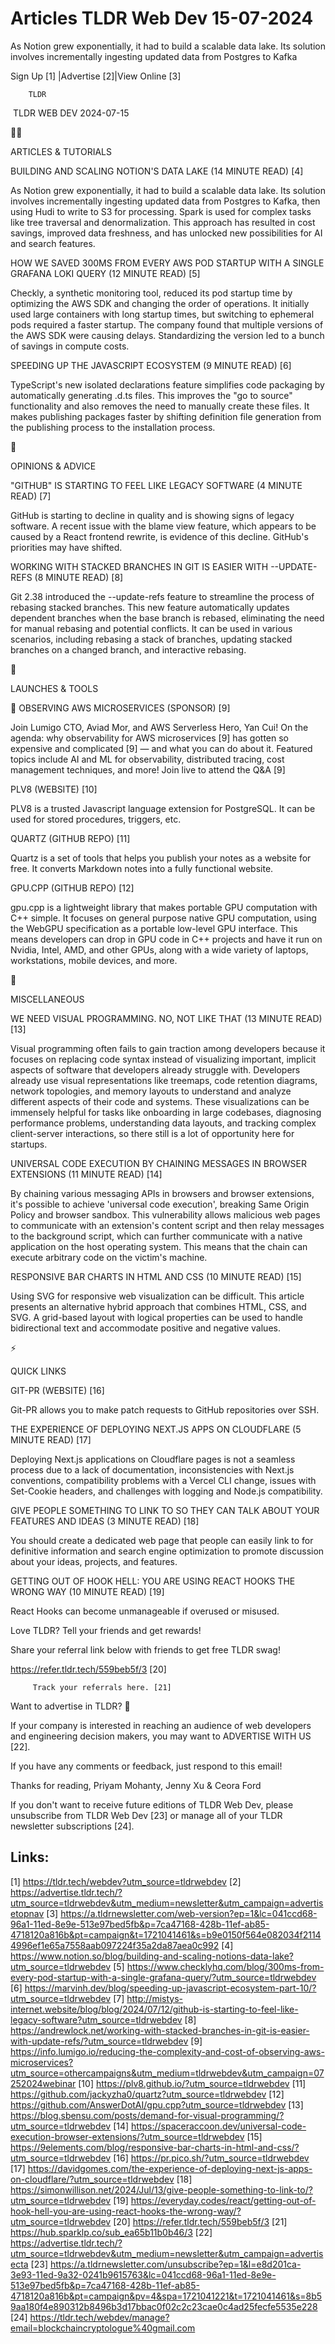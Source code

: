 # Articles TLDR Web Dev 15-07-2024

As Notion grew exponentially, it had to build a scalable data lake.
Its solution involves incrementally ingesting updated data from
Postgres to Kafka  

 Sign Up [1] |Advertise [2]|View Online [3] 

		TLDR 

 TLDR WEB DEV 2024-07-15

🧑‍💻 

ARTICLES & TUTORIALS

 BUILDING AND SCALING NOTION'S DATA LAKE (14 MINUTE READ) [4] 

 As Notion grew exponentially, it had to build a scalable data lake.
Its solution involves incrementally ingesting updated data from
Postgres to Kafka, then using Hudi to write to S3 for processing.
Spark is used for complex tasks like tree traversal and
denormalization. This approach has resulted in cost savings, improved
data freshness, and has unlocked new possibilities for AI and search
features. 

 HOW WE SAVED 300MS FROM EVERY AWS POD STARTUP WITH A SINGLE GRAFANA
LOKI QUERY (12 MINUTE READ) [5] 

 Checkly, a synthetic monitoring tool, reduced its pod startup time by
optimizing the AWS SDK and changing the order of operations. It
initially used large containers with long startup times, but switching
to ephemeral pods required a faster startup. The company found that
multiple versions of the AWS SDK were causing delays. Standardizing
the version led to a bunch of savings in compute costs. 

 SPEEDING UP THE JAVASCRIPT ECOSYSTEM (9 MINUTE READ) [6] 

 TypeScript's new isolated declarations feature simplifies code
packaging by automatically generating .d.ts files. This improves the
"go to source" functionality and also removes the need to manually
create these files. It makes publishing packages faster by shifting
definition file generation from the publishing process to the
installation process. 

🧠 

OPINIONS & ADVICE

 "GITHUB" IS STARTING TO FEEL LIKE LEGACY SOFTWARE (4 MINUTE READ) [7]


 GitHub is starting to decline in quality and is showing signs of
legacy software. A recent issue with the blame view feature, which
appears to be caused by a React frontend rewrite, is evidence of this
decline. GitHub's priorities may have shifted. 

 WORKING WITH STACKED BRANCHES IN GIT IS EASIER WITH --UPDATE-REFS (8
MINUTE READ) [8] 

 Git 2.38 introduced the --update-refs feature to streamline the
process of rebasing stacked branches. This new feature automatically
updates dependent branches when the base branch is rebased,
eliminating the need for manual rebasing and potential conflicts. It
can be used in various scenarios, including rebasing a stack of
branches, updating stacked branches on a changed branch, and
interactive rebasing. 

🚀 

LAUNCHES & TOOLS

 👀 OBSERVING AWS MICROSERVICES (SPONSOR) [9] 

 Join Lumigo CTO, Aviad Mor, and AWS Serverless Hero, Yan Cui! On the
agenda: why observability for AWS microservices [9] has gotten so
expensive and complicated [9] — and what you can do about it.
Featured topics include AI and ML for observability, distributed
tracing, cost management techniques, and more! Join live to attend the
Q&A [9] 

 PLV8 (WEBSITE) [10] 

 PLV8 is a trusted Javascript language extension for PostgreSQL. It
can be used for stored procedures, triggers, etc. 

 QUARTZ (GITHUB REPO) [11] 

 Quartz is a set of tools that helps you publish your notes as a
website for free. It converts Markdown notes into a fully functional
website. 

 GPU.CPP (GITHUB REPO) [12] 

 gpu.cpp is a lightweight library that makes portable GPU computation
with C++ simple. It focuses on general purpose native GPU computation,
using the WebGPU specification as a portable low-level GPU interface.
This means developers can drop in GPU code in C++ projects and have it
run on Nvidia, Intel, AMD, and other GPUs, along with a wide variety
of laptops, workstations, mobile devices, and more. 

🎁 

MISCELLANEOUS

 WE NEED VISUAL PROGRAMMING. NO, NOT LIKE THAT (13 MINUTE READ) [13] 

 Visual programming often fails to gain traction among developers
because it focuses on replacing code syntax instead of visualizing
important, implicit aspects of software that developers already
struggle with. Developers already use visual representations like
treemaps, code retention diagrams, network topologies, and memory
layouts to understand and analyze different aspects of their code and
systems. These visualizations can be immensely helpful for tasks like
onboarding in large codebases, diagnosing performance problems,
understanding data layouts, and tracking complex client-server
interactions, so there still is a lot of opportunity here for
startups. 

 UNIVERSAL CODE EXECUTION BY CHAINING MESSAGES IN BROWSER EXTENSIONS
(11 MINUTE READ) [14] 

 By chaining various messaging APIs in browsers and browser
extensions, it's possible to achieve 'universal code execution',
breaking Same Origin Policy and browser sandbox. This vulnerability
allows malicious web pages to communicate with an extension's content
script and then relay messages to the background script, which can
further communicate with a native application on the host operating
system. This means that the chain can execute arbitrary code on the
victim's machine. 

 RESPONSIVE BAR CHARTS IN HTML AND CSS (10 MINUTE READ) [15] 

 Using SVG for responsive web visualization can be difficult. This
article presents an alternative hybrid approach that combines HTML,
CSS, and SVG. A grid-based layout with logical properties can be used
to handle bidirectional text and accommodate positive and negative
values. 

⚡ 

QUICK LINKS

 GIT-PR (WEBSITE) [16] 

 Git-PR allows you to make patch requests to GitHub repositories over
SSH. 

 THE EXPERIENCE OF DEPLOYING NEXT.JS APPS ON CLOUDFLARE (5 MINUTE
READ) [17] 

 Deploying Next.js applications on Cloudflare pages is not a seamless
process due to a lack of documentation, inconsistencies with Next.js
conventions, compatibility problems with a Vercel CLI change, issues
with Set-Cookie headers, and challenges with logging and Node.js
compatibility. 

 GIVE PEOPLE SOMETHING TO LINK TO SO THEY CAN TALK ABOUT YOUR FEATURES
AND IDEAS (3 MINUTE READ) [18] 

 You should create a dedicated web page that people can easily link to
for definitive information and search engine optimization to promote
discussion about your ideas, projects, and features. 

 GETTING OUT OF HOOK HELL: YOU ARE USING REACT HOOKS THE WRONG WAY (10
MINUTE READ) [19] 

 React Hooks can become unmanageable if overused or misused. 

Love TLDR? Tell your friends and get rewards!

 Share your referral link below with friends to get free TLDR swag! 

 https://refer.tldr.tech/559beb5f/3 [20] 

		 Track your referrals here. [21] 

Want to advertise in TLDR? 📰

 If your company is interested in reaching an audience of web
developers and engineering decision makers, you may want to ADVERTISE
WITH US [22]. 

 If you have any comments or feedback, just respond to this email! 

Thanks for reading, 
Priyam Mohanty, Jenny Xu & Ceora Ford 

If you don't want to receive future editions of TLDR Web Dev, please
unsubscribe from TLDR Web Dev [23] or manage all of your TLDR
newsletter subscriptions [24]. 

 

Links:
------
[1] https://tldr.tech/webdev?utm_source=tldrwebdev
[2] https://advertise.tldr.tech/?utm_source=tldrwebdev&utm_medium=newsletter&utm_campaign=advertisetopnav
[3] https://a.tldrnewsletter.com/web-version?ep=1&lc=041ccd68-96a1-11ed-8e9e-513e97bed5fb&p=7ca47168-428b-11ef-ab85-4718120a816b&pt=campaign&t=1721041461&s=b9e0150f564e082034f21144996ef1e65a7558aab097224f35a2da87aea0c992
[4] https://www.notion.so/blog/building-and-scaling-notions-data-lake?utm_source=tldrwebdev
[5] https://www.checklyhq.com/blog/300ms-from-every-pod-startup-with-a-single-grafana-query/?utm_source=tldrwebdev
[6] https://marvinh.dev/blog/speeding-up-javascript-ecosystem-part-10/?utm_source=tldrwebdev
[7] http://mistys-internet.website/blog/blog/2024/07/12/github-is-starting-to-feel-like-legacy-software?utm_source=tldrwebdev
[8] https://andrewlock.net/working-with-stacked-branches-in-git-is-easier-with-update-refs/?utm_source=tldrwebdev
[9] https://info.lumigo.io/reducing-the-complexity-and-cost-of-observing-aws-microservices?utm_source=othercampaigns&utm_medium=tldrwebdev&utm_campaign=07252024webinar
[10] https://plv8.github.io/?utm_source=tldrwebdev
[11] https://github.com/jackyzha0/quartz?utm_source=tldrwebdev
[12] https://github.com/AnswerDotAI/gpu.cpp?utm_source=tldrwebdev
[13] https://blog.sbensu.com/posts/demand-for-visual-programming/?utm_source=tldrwebdev
[14] https://spaceraccoon.dev/universal-code-execution-browser-extensions/?utm_source=tldrwebdev
[15] https://9elements.com/blog/responsive-bar-charts-in-html-and-css/?utm_source=tldrwebdev
[16] https://pr.pico.sh/?utm_source=tldrwebdev
[17] https://davidgomes.com/the-experience-of-deploying-next-js-apps-on-cloudflare/?utm_source=tldrwebdev
[18] https://simonwillison.net/2024/Jul/13/give-people-something-to-link-to/?utm_source=tldrwebdev
[19] https://everyday.codes/react/getting-out-of-hook-hell-you-are-using-react-hooks-the-wrong-way/?utm_source=tldrwebdev
[20] https://refer.tldr.tech/559beb5f/3
[21] https://hub.sparklp.co/sub_ea65b11b0b46/3
[22] https://advertise.tldr.tech/?utm_source=tldrwebdev&utm_medium=newsletter&utm_campaign=advertisecta
[23] https://a.tldrnewsletter.com/unsubscribe?ep=1&l=e8d201ca-3e93-11ed-9a32-0241b9615763&lc=041ccd68-96a1-11ed-8e9e-513e97bed5fb&p=7ca47168-428b-11ef-ab85-4718120a816b&pt=campaign&pv=4&spa=1721041221&t=1721041461&s=8b59aa180f4e890312b8496b3d17bbac0f02c2c23cae0c4ad25fecfe5535e228
[24] https://tldr.tech/webdev/manage?email=blockchaincryptologue%40gmail.com